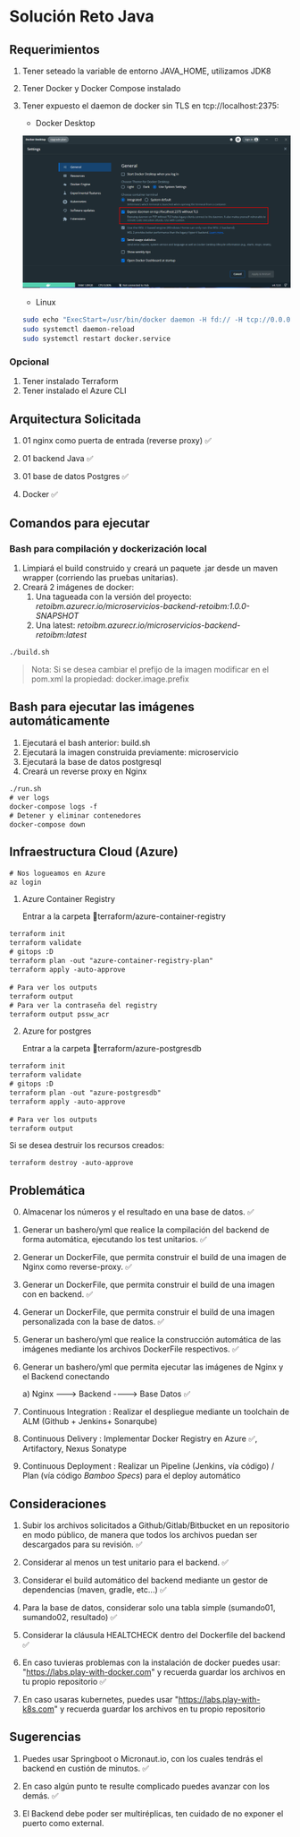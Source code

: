 # Solución Reto Java

## Requerimientos

1. Tener seteado la variable de entorno JAVA_HOME, utilizamos JDK8

2. Tener Docker y Docker Compose instalado

3. Tener expuesto el daemon de docker sin TLS en tcp://localhost:2375:

   - Docker Desktop

   ![screenshot](./docs/expose-docker-daemon.png)

   - Linux

   ```bash
   sudo echo "ExecStart=/usr/bin/docker daemon -H fd:// -H tcp://0.0.0.0:2375" >> /lib/systemd/system/docker.service
   sudo systemctl daemon-reload
   sudo systemctl restart docker.service
   ```

### Opcional

1. Tener instalado Terraform
1. Tener instalado el Azure CLI

## Arquitectura Solicitada

1. 01 nginx como puerta de entrada (reverse proxy) ✅

2. 01 backend Java ✅

3. 01 base de datos Postgres ✅

4. Docker ✅

## Comandos para ejecutar

### Bash para compilación y dockerización local

1. Limpiará el build construido y creará un paquete .jar desde un maven wrapper (corriendo las pruebas unitarias).
2. Creará 2 imágenes de docker:
   1. Una tagueada con la versión del proyecto: *retoibm.azurecr.io/microservicios-backend-retoibm:1.0.0-SNAPSHOT*
   2. Una latest: *retoibm.azurecr.io/microservicios-backend-retoibm:latest*

```bash
./build.sh
```

> Nota: Si se desea cambiar el prefijo de la imagen modificar en el pom.xml la propiedad: docker.image.prefix

## Bash para ejecutar las imágenes automáticamente

1. Ejecutará el bash anterior: build.sh
2. Ejecutará la imagen construida previamente: microservicio
3. Ejecutará la base de datos postgresql
4. Creará un reverse proxy en Nginx

```shell
./run.sh
# ver logs
docker-compose logs -f
# Detener y eliminar contenedores
docker-compose down
```

## Infraestructura Cloud (Azure)

```shell
# Nos logueamos en Azure
az login
```

1. Azure Container Registry

   Entrar a la carpeta 📂terraform/azure-container-registry

```shell
terraform init
terraform validate
# gitops :D
terraform plan -out "azure-container-registry-plan"
terraform apply -auto-approve

# Para ver los outputs
terraform output
# Para ver la contraseña del registry
terraform output pssw_acr
```

2. Azure for postgres

   Entrar a la carpeta 📂terraform/azure-postgresdb

```shell
terraform init
terraform validate
# gitops :D
terraform plan -out "azure-postgresdb"
terraform apply -auto-approve

# Para ver los outputs
terraform output
```


Si se desea destruir los recursos creados:

```shell
terraform destroy -auto-approve
```



## Problemática

0. Almacenar los números y el resultado en una base de datos. ✅

1. Generar un bashero/yml que realice la compilación del backend de forma automática, ejecutando los test unitarios. ✅

2. Generar un DockerFile, que permita construir el build de una imagen de Nginx como reverse-proxy. ✅

3. Generar un DockerFile, que permita construir el build de una imagen con en backend. ✅

4. Generar un DockerFile, que permita construir el build de una imagen personalizada con la base de datos. ✅

5. Generar un bashero/yml que realice la construcción automática de las imágenes mediante los archivos DockerFile respectivos. ✅

6. Generar un bashero/yml que permita ejecutar las imágenes de Nginx y el Backend conectando

   a) Nginx ---> Backend ----> Base Datos ✅

7. Continuous Integration  : Realizar el despliegue mediante un toolchain de ALM (Github + Jenkins+ Sonarqube)

8. Continuous Delivery     : Implementar Docker Registry en Azure ✅, Artifactory, Nexus Sonatype

8. Continuous Deployment   : Realizar un Pipeline (Jenkins, vía código) / Plan (vía código *Bamboo Specs*) para el deploy automático



## Consideraciones

1. Subir los archivos solicitados a Github/Gitlab/Bitbucket en un repositorio en modo público, de manera que todos los archivos puedan ser descargados para su revisión. ✅

2. Considerar al menos un test unitario para el backend. ✅

3. Considerar el build automático del backend mediante un gestor de dependencias (maven, gradle, etc...) ✅

4. Para la base de datos, considerar solo una tabla simple (sumando01, sumando02, resultado) ✅

5. Considerar la cláusula HEALTCHECK dentro del Dockerfile del backend ✅

6. En caso tuvieras problemas con la instalación de docker puedes usar: "https://labs.play-with-docker.com" y recuerda guardar los archivos en tu propio repositorio ✅

7. En caso usaras kubernetes, puedes usar "https://labs.play-with-k8s.com" y recuerda guardar los archivos en tu propio repositorio



## Sugerencias

1. Puedes usar Springboot o Micronaut.io, con los cuales tendrás el backend en custión de minutos. ✅

2. En caso algún punto te resulte complicado puedes avanzar con los demás. ✅

3. El Backend debe poder ser multiréplicas, ten cuidado de no exponer el puerto como external.
